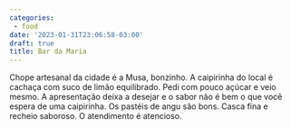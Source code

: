 ```yaml
---
categories:
 - food
date: '2023-01-31T23:06:58-03:00'
draft: true
title: Bar da Maria
---
```


Chope artesanal da cidade é a Musa, bonzinho. A caipirinha do local é cachaça com suco de limão equilibrado. Pedi com pouco açúcar e veio mesmo. A apresentação deixa a desejar e o sabor não é bem o que você espera de uma caipirinha. Os pastéis de angu são bons. Casca fina e recheio saboroso. O atendimento é atencioso.
